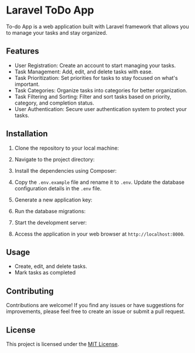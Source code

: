 # Laravel ToDo App

To-do App is a web application built with Laravel framework that allows you to manage your tasks and stay organized.

## Features

- User Registration: Create an account to start managing your tasks.
- Task Management: Add, edit, and delete tasks with ease.
- Task Prioritization: Set priorities for tasks to stay focused on what's important.
- Task Categories: Organize tasks into categories for better organization.
- Task Filtering and Sorting: Filter and sort tasks based on priority, category, and completion status.
- User Authentication: Secure user authentication system to protect your tasks.

## Installation

1. Clone the repository to your local machine:


2. Navigate to the project directory:


3. Install the dependencies using Composer:


4. Copy the `.env.example` file and rename it to `.env`. Update the database configuration details in the `.env` file.

5. Generate a new application key:

6. Run the database migrations:

7. Start the development server:

8. Access the application in your web browser at `http://localhost:8000`.

## Usage

- Create, edit, and delete tasks.
- Mark tasks as completed

## Contributing

Contributions are welcome! If you find any issues or have suggestions for improvements, please feel free to create an issue or submit a pull request.

## License

This project is licensed under the [MIT License](LICENSE).


